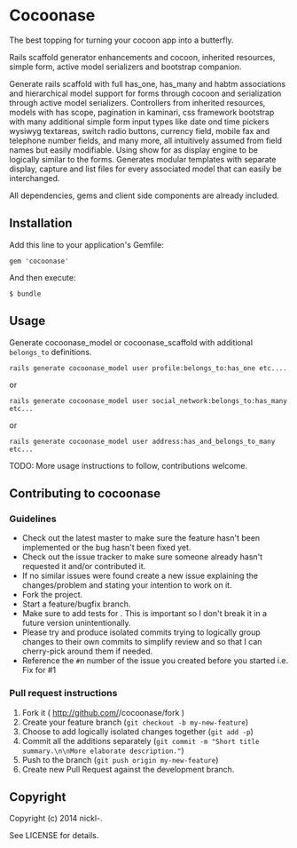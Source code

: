 # Cocoonase

The best topping for turning your cocoon app into a butterfly.

Rails scaffold generator enhancements and cocoon, inherited resources, simple form, active model serializers and bootstrap companion.

Generate rails scaffold with full has_one, has_many and habtm associations and hierarchical model support for forms through
cocoon and serialization through active model serializers. Controllers from inherited resources, models with has scope,
pagination in kaminari, css framework bootstrap with many additional simple form input types like date ond time pickers
wysiwyg textareas, switch radio buttons, currency field, mobile fax and telephone number fields, and many more, all
intuitively assumed from field names but easily modifiable. Using show for as display engine to be logically similar to
the forms. Generates modular templates with separate display, capture and list files for every associated model that can
easily be interchanged.

All dependencies, gems and client side components are already included.

## Installation

Add this line to your application's Gemfile:

    gem 'cocoonase'

And then execute:

    $ bundle

## Usage

Generate cocoonase_model or cocoonase_scaffold with additional `belongs_to` definitions.

```
rails generate cocoonase_model user profile:belongs_to:has_one etc....
```

or

```
rails generate cocoonase_model user social_network:belongs_to:has_many etc...
```

or

```
rails generate cocoonase_model user address:has_and_belongs_to_many etc...
```

TODO: More usage instructions to follow, contributions welcome.

## Contributing to cocoonase

### Guidelines
* Check out the latest master to make sure the feature hasn't been implemented or the bug hasn't been fixed yet.
* Check out the issue tracker to make sure someone already hasn't requested it and/or contributed it.
* If no similar issues were found create a new issue explaining the changes/problem and stating your intention to work on it.
* Fork the project.
* Start a feature/bugfix branch.
* Make sure to add tests for . This is important so I don't break it in a future version unintentionally.
* Please try and produce isolated commits trying to logically group changes to their own commits to simplify review and so that I can cherry-pick around them if needed.
* Reference the `#`n number of the issue you created before you started i.e. Fix for \#1

### Pull request instructions
1. Fork it ( http://github.com/<my-github-username>/cocoonase/fork )
2. Create your feature branch (`git checkout -b my-new-feature`)
3. Choose to add logically isolated changes together (`git add -p`)
3. Commit all the additions separately (`git commit -m "Short title summary.\n\nMore elaborate description."`)
4. Push to the branch (`git push origin my-new-feature`)
5. Create new Pull Request against the development branch.


## Copyright
Copyright (c) 2014 nickl-.

See LICENSE for details.
